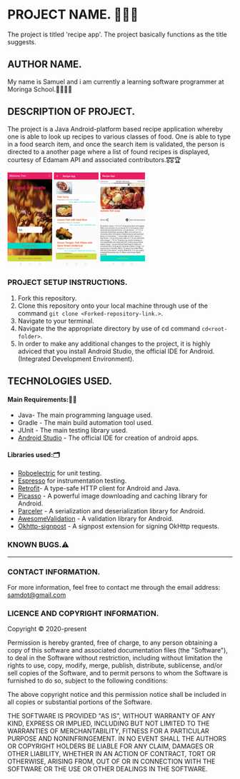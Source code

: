 # PROJECT NAME. :hamburger::fries::waffle:
The project is titled 'recipe app'. The project basically functions as the title suggests.


## AUTHOR NAME.
My name is Samuel and i am currently a learning software programmer at Moringa School.:man_technologist::man_technologist:

## DESCRIPTION OF PROJECT.
The project is a Java Android-platform based recipe application whereby one is able to look up recipes to various classes of food.
 One is able to type in a food search item, and once the search item is validated, the person is directed to a another page where a list of found recipes is displayed, courtesy of Edamam API and associated contributors.:medal_military::medal_military::trophy:
 <p float="centre">
   <img src="pics/pic1.jpg" width="100" />
   <img src="pics/pic2.jpg" width="100" /> 
   <img src="pics/pic3.jpg" width="100" />
 </p>

### PROJECT SETUP INSTRUCTIONS.
1. Fork this repository.
2. Clone this repository onto your local machine through use of the command `git clone <Forked-repository-link.>`. 
3. Navigate to your terminal.
4. Navigate the the appropriate directory by use of cd command `cd<root-folder>`.
5. In order to make any additional changes to the project, it is highly adviced that you install Android Studio, the official IDE for Android.(Integrated Development Environment).
                                                                                                                                                                                                                                                                                                                                                                                                                                                                                                                                                                                                                                                                                                                                                                                                                                                                                                                                                                                                                                                                                                                                                                                                                                                                                                                                                                                                                                                                                                                                                                                                                                                                                                                                                   
## TECHNOLOGIES USED.
#### Main Requirements::signal_strength::high_brightness:
- Java- The main programming language used.
- Gradle - The main build automation tool used.
- JUnit - The main testing library used.
- [Android Studio](https://developer.android.com/studio) - The official IDE for creation of android apps.
#### Libraries used::card_index_dividers:
- [Roboelectric](http://robolectric.org/) for unit testing.
- [Espresso](https://developer.android.com/training/testing/espresso) for instrumentation testing.
- [Retrofit](https://square.github.io/retrofit/)- A type-safe HTTP client for Android and Java.
- [Picasso](https://square.github.io/picasso/) - A powerful image downloading and caching library for Android.
- [Parceler](http://parceler.org/) - A serialization and deserialization library for Android.
- [AwesomeValidation](https://github.com/thyrlian/AwesomeValidation) - A validation library for Android.
- [Okhttp-signpost](https://github.com/pakerfeldt/okhttp-signpost) - A signpost extension for signing OkHttp requests.

### KNOWN BUGS.:warning:
-----------------------------------

### CONTACT INFORMATION.
For more information, feel free to contact me through the email address: samdot@gmail.com

### LICENCE AND COPYRIGHT INFORMATION.
Copyright :copyright: 2020-present

Permission is hereby granted, free of charge, to any person obtaining a copy
of this software and associated documentation files (the "Software"), to deal
in the Software without restriction, including without limitation the rights
to use, copy, modify, merge, publish, distribute, sublicense, and/or sell
copies of the Software, and to permit persons to whom the Software is
furnished to do so, subject to the following conditions:

The above copyright notice and this permission notice shall be included in all
copies or substantial portions of the Software.

THE SOFTWARE IS PROVIDED "AS IS", WITHOUT WARRANTY OF ANY KIND, EXPRESS OR
IMPLIED, INCLUDING BUT NOT LIMITED TO THE WARRANTIES OF MERCHANTABILITY,
FITNESS FOR A PARTICULAR PURPOSE AND NONINFRINGEMENT. IN NO EVENT SHALL THE
AUTHORS OR COPYRIGHT HOLDERS BE LIABLE FOR ANY CLAIM, DAMAGES OR OTHER
LIABILITY, WHETHER IN AN ACTION OF CONTRACT, TORT OR OTHERWISE, ARISING FROM,
OUT OF OR IN CONNECTION WITH THE SOFTWARE OR THE USE OR OTHER DEALINGS IN THE
SOFTWARE.

